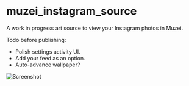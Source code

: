 muzei_instagram_source
======================

A work in progress art source to view your Instagram photos in Muzei.

Todo before publishing:
* Polish settings activity UI.
* Add your feed as an option.
* Auto-advance wallpaper?

![Screenshot](http://i.imgur.com/AxMVpBr.png)
